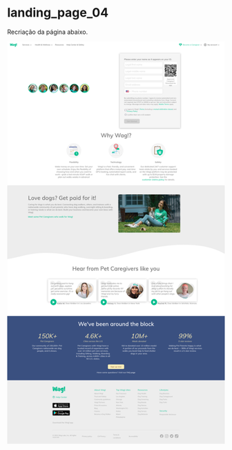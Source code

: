 ﻿# landing_page_04
 <p>Recriação da página abaixo.</p>

 <img src="https://github.com/Jackfortal/landing_page_04/blob/main/landing-page-04.png?raw=true">

 

